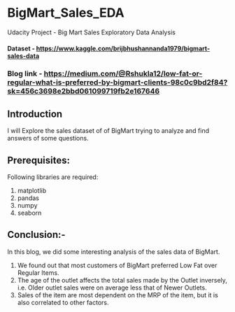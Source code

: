 # BigMart_Sales_EDA

Udacity Project - Big Mart Sales Exploratory Data Analysis
#### Dataset - https://www.kaggle.com/brijbhushannanda1979/bigmart-sales-data

### Blog link - https://medium.com/@Rshukla12/low-fat-or-regular-what-is-preferred-by-bigmart-clients-98c0c9bd2f84?sk=456c3698e2bbd061099719fb2e167646


## Introduction
I will Explore the sales dataset of of BigMart trying to analyze and find answers of some questions.

## Prerequisites:
Following libraries are required:

1) matplotlib
2) pandas
3) numpy
4) seaborn

## Conclusion:-
In this blog, we did some interesting analysis of the sales data of BigMart.

1) We found out that most customers of BigMart preferred Low Fat over Regular Items.
2) The age of the outlet affects the total sales made by the Outlet inversely, i.e. Older outlet sales were on average less that of Newer Outlets.
3) Sales of the item are most dependent on the MRP of the item, but it is also correlated to other factors.
